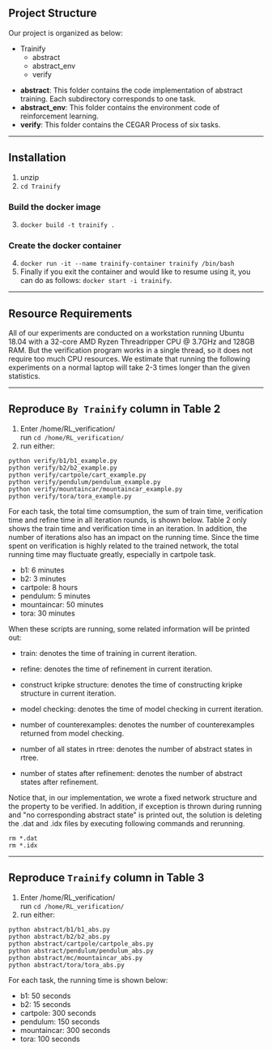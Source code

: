 ## Project Structure
Our project is organized as below:  
+ Trainify
    + abstract
    + abstract_env
    + verify 

- **abstract**: This folder contains the code implementation of abstract training. Each subdirectory corresponds to one task.
- **abstract_env**: This folder contains the environment code of reinforcement learning.
- **verify**: This folder contains the CEGAR Process of six tasks.
  
------------
## Installation

1. unzip
2. `cd Trainify`

###  Build the docker image

3. `docker build -t trainify .`

### Create the docker container

4. `docker run -it --name trainify-container trainify /bin/bash`
5. Finally if you exit the container and would like to resume using it, you can do as follows: `docker start -i trainify`.

------------

## Resource Requirements

All of our experiments are conducted on a workstation running Ubuntu 18.04 with a 32-core AMD Ryzen Threadripper CPU @ 3.7GHz and 128GB RAM.
But the verification program works in a single thread, so it does not require too much CPU resources. We estimate that running the following experiments on a normal laptop will take 2-3 times longer than the given statistics.

------------

## Reproduce `By Trainify` column in Table 2
1. Enter /home/RL_verification/  
run `cd /home/RL_verification/`
2. run either: 
```
python verify/b1/b1_example.py
python verify/b2/b2_example.py
python verify/cartpole/cart_example.py
python verify/pendulum/pendulum_example.py
python verify/mountaincar/mountaincar_example.py
python verify/tora/tora_example.py
```
For each task, the total time comsumption, the sum of train time, verification time and refine time in all iteration rounds, is shown below. Table 2 only shows the train time and verification time in an iteration.  In addition, the number of iterations also has an impact on the running time. Since the time spent on verification is highly related to the trained network, the total running time may fluctuate greatly, especially in cartpole task.
- b1: 6 minutes
- b2: 3 minutes
- cartpole: 8 hours
- pendulum: 5 minutes
- mountaincar: 50 minutes
- tora: 30 minutes

When these scripts are running, some related information will be printed out:
+ train: denotes the time of training in current iteration.
+ refine: denotes the time of refinement in current iteration.
+ construct kripke structure: denotes the time of constructing kripke structure in current iteration.
+ model checking: denotes the time of model checking in current iteration.

+ number of counterexamples: denotes the number of counterexamples returned from model checking.
+ number of all states in rtree: denotes the number of abstract states in rtree.
+ number of states after refinement: denotes the number of abstract states after refinement.


Notice that, in our implementation, we wrote a fixed network structure and the property to be verified.
In addition, if exception is thrown during running and "no corresponding abstract state" is printed
out, the solution is deleting the .dat and .idx files by executing following commands and rerunning.
```
rm *.dat
rm *.idx
```

------------

## Reproduce `Trainify` column in Table 3
1. Enter /home/RL_verification/  
run `cd /home/RL_verification/`  
2. run either:
```
python abstract/b1/b1_abs.py
python abstract/b2/b2_abs.py
python abstract/cartpole/cartpole_abs.py
python abstract/pendulum/pendulum_abs.py
python abstract/mc/mountaincar_abs.py
python abstract/tora/tora_abs.py
```
For each task, the running time is shown below:
- b1: 50 seconds
- b2: 15 seconds
- cartpole: 300 seconds
- pendulum: 150 seconds
- mountaincar: 300 seconds
- tora: 100 seconds


